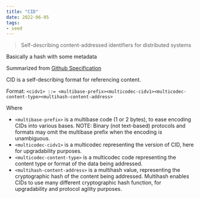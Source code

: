 ```yaml
---
title: "CID"
date: 2022-06-05
tags:
- seed
---
```


> Self-describing content-addressed identifiers for distributed systems

Basically a hash with some metadata

Summarized from [Github Specification](https://github.com/multiformats/cid)

CID is a self-describing format for referencing content. 

Format: `<cidv1> ::= <multibase-prefix><multicodec-cidv1><multicodec-content-type><multihash-content-address>`

Where
- `<multibase-prefix>` is a multibase code (1 or 2 bytes), to ease encoding CIDs into various bases. NOTE: Binary (not text-based) protocols and formats may omit the multibase prefix when the encoding is unambiguous.
- `<multicodec-cidv1>` is a multicodec representing the version of CID, here for upgradability purposes.
- `<multicodec-content-type>` is a multicodec code representing the content type or format of the data being addressed.
- `<multihash-content-address>` is a multihash value, representing the cryptographic hash of the content being addressed. Multihash enables CIDs to use many different cryptographic hash function, for upgradability and protocol agility purposes.